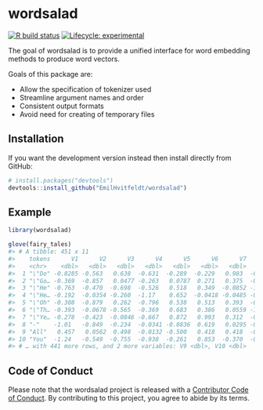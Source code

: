 
<!-- README.md is generated from README.Rmd. Please edit that file -->

# wordsalad

<!-- badges: start -->

[![R build
status](https://github.com/EmilHvitfeldt/wordsalad/workflows/R-CMD-check/badge.svg)](https://github.com/EmilHvitfeldt/wordsalad/actions)
[![Lifecycle:
experimental](https://img.shields.io/badge/lifecycle-experimental-orange.svg)](https://www.tidyverse.org/lifecycle/#experimental)
<!-- badges: end -->

The goal of wordsalad is to provide a unified interface for word
embedding methods to produce word vectors.

Goals of this package are:

  - Allow the specification of tokenizer used
  - Streamline argument names and order
  - Consistent output formats
  - Avoid need for creating of temporary files

## Installation

If you want the development version instead then install directly from
GitHub:

``` r
# install.packages("devtools")
devtools::install_github("EmilHvitfeldt/wordsalad")
```

## Example

``` r
library(wordsalad)

glove(fairy_tales)
#> # A tibble: 451 x 11
#>    tokens      V1      V2      V3      V4      V5      V6      V7       V8
#>    <chr>    <dbl>   <dbl>   <dbl>   <dbl>   <dbl>   <dbl>   <dbl>    <dbl>
#>  1 "\"Do" -0.0285 -0.563   0.638  -0.631  -0.289  -0.229   0.983  -0.00720
#>  2 "\"Go… -0.369  -0.857   0.0477 -0.263   0.0787  0.271   0.375  -0.499  
#>  3 "\"He" -0.763  -0.470  -0.698  -0.526   0.518   0.349  -0.0852 -1.01   
#>  4 "\"He… -0.192  -0.0354 -0.260  -1.17    0.652  -0.0418 -0.0485 -0.766  
#>  5 "\"Oh" -0.308  -0.879   0.262  -0.796   0.538   0.513   0.393  -0.184  
#>  6 "\"Th… -0.393  -0.0678 -0.565  -0.369   0.683   0.386   0.0559 -1.39   
#>  7 "\"Ye… -0.278  -0.423  -0.0846 -0.667   0.872   0.993   0.312  -0.461  
#>  8 "-"    -1.01   -0.849  -0.234  -0.0341 -0.0836  0.619   0.0295 -0.126  
#>  9 "All"   0.457   0.0562  0.498  -0.0132 -0.500   0.418   0.418  -0.462  
#> 10 "You"  -1.24   -0.549  -0.755  -0.938  -0.261   0.853  -0.370  -0.604  
#> # … with 441 more rows, and 2 more variables: V9 <dbl>, V10 <dbl>
```

## Code of Conduct

Please note that the wordsalad project is released with a [Contributor
Code of
Conduct](https://contributor-covenant.org/version/2/0/CODE_OF_CONDUCT.html).
By contributing to this project, you agree to abide by its terms.
